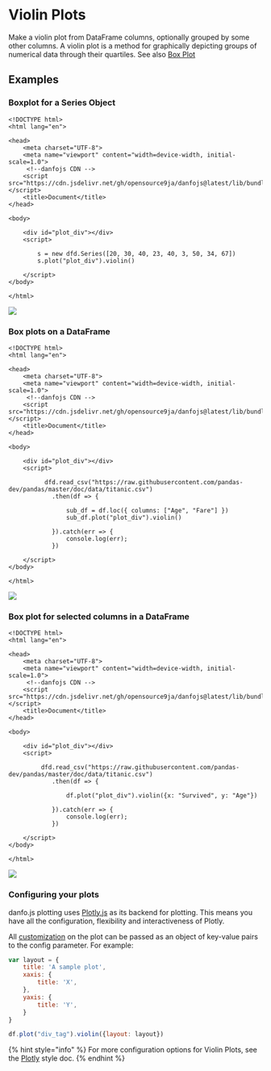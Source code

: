 # Violin Plots

Make a violin plot from DataFrame columns, optionally grouped by some other columns. A violin plot is a method for graphically depicting groups of numerical data through their quartiles. See also [Box Plot](box-plots.md)

## Examples

### Boxplot for a Series Object

```markup
<!DOCTYPE html>
<html lang="en">

<head>
    <meta charset="UTF-8">
    <meta name="viewport" content="width=device-width, initial-scale=1.0">
     <!--danfojs CDN -->
    <script src="https://cdn.jsdelivr.net/gh/opensource9ja/danfojs@latest/lib/bundle.js"></script>
    <title>Document</title>
</head>

<body>

    <div id="plot_div"></div>
    <script>

        s = new dfd.Series([20, 30, 40, 23, 40, 3, 50, 34, 67])
        s.plot("plot_div").violin()
         
    </script>
</body>

</html>

```

![](../../.gitbook/assets/newplot-25-.png)

### Box plots on a DataFrame

```markup
<!DOCTYPE html>
<html lang="en">

<head>
    <meta charset="UTF-8">
    <meta name="viewport" content="width=device-width, initial-scale=1.0">
     <!--danfojs CDN -->
    <script src="https://cdn.jsdelivr.net/gh/opensource9ja/danfojs@latest/lib/bundle.js"></script>
    <title>Document</title>
</head>

<body>

    <div id="plot_div"></div>
    <script>

          dfd.read_csv("https://raw.githubusercontent.com/pandas-dev/pandas/master/doc/data/titanic.csv")
            .then(df => {

                sub_df = df.loc({ columns: ["Age", "Fare"] })
                sub_df.plot("plot_div").violin()

            }).catch(err => {
                console.log(err);
            })

    </script>
</body>

</html>

```

![](../../.gitbook/assets/newplot-26-.png)

### Box plot for selected columns in a DataFrame

```markup
<!DOCTYPE html>
<html lang="en">

<head>
    <meta charset="UTF-8">
    <meta name="viewport" content="width=device-width, initial-scale=1.0">
     <!--danfojs CDN -->
    <script src="https://cdn.jsdelivr.net/gh/opensource9ja/danfojs@latest/lib/bundle.js"></script>
    <title>Document</title>
</head>

<body>

    <div id="plot_div"></div>
    <script>

         dfd.read_csv("https://raw.githubusercontent.com/pandas-dev/pandas/master/doc/data/titanic.csv")
            .then(df => {

                df.plot("plot_div").violin({x: "Survived", y: "Age"})

            }).catch(err => {
                console.log(err);
            })

    </script>
</body>

</html>

```

![](../../.gitbook/assets/newplot-27-.png)



### Configuring your plots

danfo.js plotting uses [Plotly.js](https://plotly.com/javascript) as its backend for plotting. This means you have all the configuration, flexibility and interactiveness of Plotly. 

All [customization](https://plotly.com/javascript/line-charts/) on the plot can be passed as an object of key-value pairs to the config parameter. For example:

```javascript
var layout = {
    title: 'A sample plot',
    xaxis: {
        title: 'X',
    },
    yaxis: {
        title: 'Y',
    }
}

df.plot("div_tag").violin({layout: layout})
```

{% hint style="info" %}
For more configuration options for Violin Plots, see the [Plotly](https://plotly.com/javascript/violin/) style doc.
{% endhint %}

